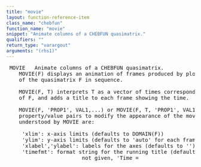 ```yaml
---
title: "movie"
layout: function-reference-item
class_name: "chebfun"
function_name: "movie"
snippet: "Animate columns of a CHEBFUN quasimatrix."
qualifiers: ""
return_type: "varargout"
arguments: "(rhs1)"
---
```


<pre class="help-text"> MOVIE   Animate columns of a CHEBFUN quasimatrix.
    MOVIE(F) displays an animation of frames produced by plotting the columns
    of the quasimatrix F in sequence.
 
    MOVIE(F, T) interprets T as a vector of times corresponding to the columns
    of F, and adds a title to each frame showing the time.
 
    MOVIE(F, 'PROP1', VAL1,...) or MOVIE(F, T, 'PROP1', VAL1, ...) uses
    property/value pairs to modify the appearance of the movie. The properties
    understood by MOVIE are:
 
     'xlim': x-axis limits (defaults to DOMAIN(F))
     'ylim': y-axis limits (defaults to 'auto' for each frame)
     'xlabel','ylabel': labels for the axes (defaults to '')
     'timefmt': format string for the running title (defaults to '' if T is
                        not given, 'Time = 